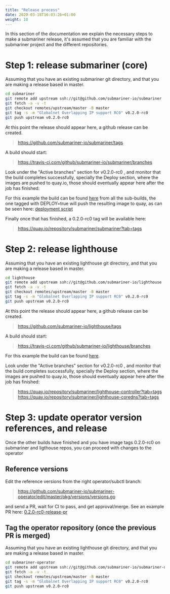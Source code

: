 ```yaml
---
title: "Release process"
date: 2020-03-18T16:03:26+01:00
weight: 10
---
```



In this section of the documentation we explain the necessary steps to make a submariner release,
it's assumed that you are familiar with the submariner project and the different repositories.


# Step 1: release submariner (core)


Assuming that you have an existing submariner git directory, and that you are making a release based in master.

```bash
cd submariner
git remote add upstream ssh://git@github.com/submariner-io/submariner
git fetch -a -v -t
git checkout remotes/upstream/master -B master
git tag -s -m "Globalnet Overlapping IP support RC0" v0.2.0-rc0
git push upstream v0.2.0-rc0
```

At this point the release should appear here, a github release can be created.

> https://github.com/submariner-io/submariner/tags

A build should start:

> https://travis-ci.com/github/submariner-io/submariner/branches

Look under the "Active branches" section for v0.2.0-rc0 , and monitor that the build
completes successfully, specially the Deploy section, where the images are pushed to quay.io, those should eventually appear here after the job has finished:

For this example the build can be found [here](https://travis-ci.com/github/submariner-io/submariner/builds/153943761) from all the sub-builds, the one tagged with DEPLOY=true will push the resulting image to quay, as can be seen here: [deployment script](https://travis-ci.com/github/submariner-io/submariner/jobs/299505392#L3417)

Finally once that has finished, a 0.2.0-rc0 tag will be available here:

> https://quay.io/repository/submariner/submariner?tab=tags



# Step 2: release lighthouse

Assuming that you have an existing lighthouse git directory, and that you are making a release based in master.

```bash
cd lighthouse
git remote add upstream ssh://git@github.com/submariner-io/lighthouse
git fetch -a -v -t
git checkout remotes/upstream/master -B master
git tag -s -m "Globalnet Overlapping IP support RC0" v0.2.0-rc0
git push upstream v0.2.0-rc0
```

At this point the release should appear here, a github release can be created.

> https://github.com/submariner-io/lighthouse/tags

A build should start:

> https://travis-ci.com/github/submariner-io/lighthouse/branches

For this example the build can be found [here](https://travis-ci.com/github/submariner-io/lighthouse/builds/153946391).

Look under the "Active branches" section for v0.2.0-rc0 , and monitor that the build
completes successfully, specially the Deploy section, where the images are pushed to quay.io, those should eventually appear here after the job has finished:

> https://quay.io/repository/submariner/lighthouse-controller?tab=tags
> https://quay.io/repository/submariner/lighthouse-coredns?tab=tags

# Step 3: update operator version references, and release

Once the other builds have finished and you have image tags 0.2.0-rc0 on submariner and ligthouse repos, you can proceed with changes to the operator

## Reference versions

Edit the reference versions from the right operator/subctl branch:

> https://github.com/submariner-io/submariner-operator/edit/master/pkg/versions/versions.go

and send a PR, wait for CI to pass, and get approval/merge. See an example PR here: [0.2.0-rc0-release-pr](https://github.com/submariner-io/submariner-operator/pull/276)


## Tag the operator repository (once the previous PR is merged)

Assuming that you have an existing lighthouse git directory, and that you are making a release based in master.

```bash
cd submariner-operator
git remote add upstream ssh://git@github.com/submariner-io/submariner-operator
git fetch -a -v -t
git checkout remotes/upstream/master -B master
git tag -s -m "Globalnet Overlapping IP support RC0" v0.2.0-rc0
git push upstream v0.2.0-rc0
```
